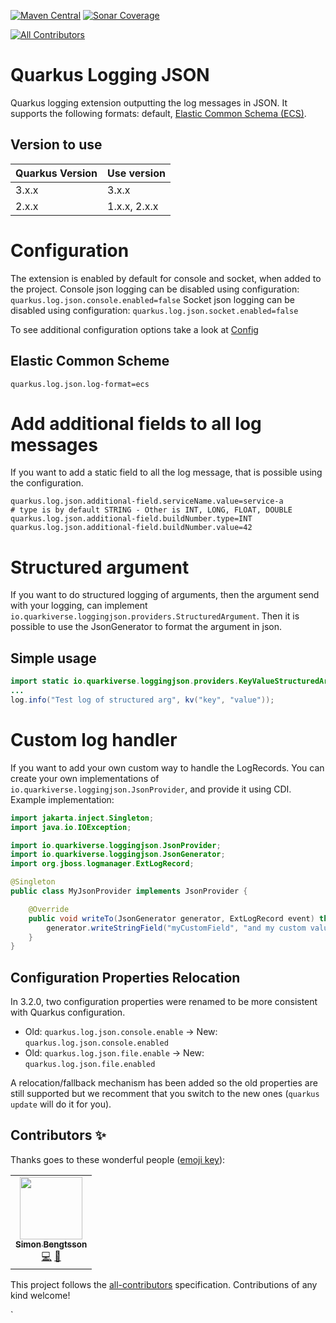 [![Maven Central](https://img.shields.io/maven-central/v/io.quarkiverse.loggingjson/quarkus-logging-json?logo=apache-maven&style=for-the-badge)](https://search.maven.org/artifact/io.quarkiverse.loggingjson/quarkus-logging-json)
[![Sonar Coverage](https://img.shields.io/sonar/coverage/quarkiverse_quarkus-logging-json?logo=sonarcloud&server=https%3A%2F%2Fsonarcloud.io&style=for-the-badge)](https://sonarcloud.io/dashboard?id=quarkiverse_quarkus-logging-json)
<!-- ALL-CONTRIBUTORS-BADGE:START - Do not remove or modify this section -->
[![All Contributors](https://img.shields.io/badge/all_contributors-1-orange.svg?style=flat-square)](#contributors-)
<!-- ALL-CONTRIBUTORS-BADGE:END -->
# Quarkus Logging JSON
Quarkus logging extension outputting the log messages in JSON.
It supports the following formats: default, [Elastic Common Schema (ECS)](https://www.elastic.co/guide/en/ecs-logging/overview/current/intro.html).

## Version to use
| Quarkus Version | Use version  |
|-----------------|--------------|
| 3.x.x           | 3.x.x        |
| 2.x.x           | 1.x.x, 2.x.x |

# Configuration
The extension is enabled by default for console and socket, when added to the project.
Console json logging can be disabled using configuration: `quarkus.log.json.console.enabled=false`
Socket json logging can be disabled using configuration: `quarkus.log.json.socket.enabled=false`

To see additional configuration options take a look at [Config](https://quarkiverse.github.io/quarkiverse-docs/quarkus-logging-json/dev/index.html)

## Elastic Common Scheme
```properties
quarkus.log.json.log-format=ecs
```

# Add additional fields to all log messages
If you want to add a static field to all the log message, that is possible using the configuration.
```properties
quarkus.log.json.additional-field.serviceName.value=service-a
# type is by default STRING - Other is INT, LONG, FLOAT, DOUBLE 
quarkus.log.json.additional-field.buildNumber.type=INT
quarkus.log.json.additional-field.buildNumber.value=42
```

# Structured argument
If you want to do structured logging of arguments, then the argument send with your logging, can implement `io.quarkiverse.loggingjson.providers.StructuredArgument`. Then it is possible to use the JsonGenerator to format the argument in json. 

## Simple usage
```java
import static io.quarkiverse.loggingjson.providers.KeyValueStructuredArgument.*;
...
log.info("Test log of structured arg", kv("key", "value"));
```
# Custom log handler
If you want to add your own custom way to handle the LogRecords.
You can create your own implementations of `io.quarkiverse.loggingjson.JsonProvider`, and provide it using CDI.
Example implementation:
```java
import jakarta.inject.Singleton;
import java.io.IOException;

import io.quarkiverse.loggingjson.JsonProvider;
import io.quarkiverse.loggingjson.JsonGenerator;
import org.jboss.logmanager.ExtLogRecord;

@Singleton
public class MyJsonProvider implements JsonProvider {

    @Override
    public void writeTo(JsonGenerator generator, ExtLogRecord event) throws IOException {
        generator.writeStringField("myCustomField", "and my custom value"); // Will be added to every log, as a field on the json.
    }
}
```

## Configuration Properties Relocation

In 3.2.0, two configuration properties were renamed to be more consistent with Quarkus configuration.

- Old: `quarkus.log.json.console.enable` → New: `quarkus.log.json.console.enabled`
- Old: `quarkus.log.json.file.enable` → New: `quarkus.log.json.file.enabled`

A relocation/fallback mechanism has been added so the old properties are still supported
but we recomment that you switch to the new ones
(`quarkus update` will do it for you).

## Contributors ✨

Thanks goes to these wonderful people ([emoji key](https://allcontributors.org/docs/en/emoji-key)):

<!-- ALL-CONTRIBUTORS-LIST:START - Do not remove or modify this section -->
<!-- prettier-ignore-start -->
<!-- markdownlint-disable -->
<table>
  <tr>
    <td align="center"><a href="https://github.com/SlyngDK"><img src="https://avatars2.githubusercontent.com/u/6666094?v=4" width="100px;" alt=""/><br /><sub><b>Simon Bengtsson</b></sub></a><br /><a href="https://github.com/quarkiverse/quarkus-logging-json/commits?author=SlyngDK" title="Code">💻</a> <a href="#maintenance-SlyngDK" title="Maintenance">🚧</a></td>
  </tr>
</table>

<!-- markdownlint-enable -->
<!-- prettier-ignore-end -->
<!-- ALL-CONTRIBUTORS-LIST:END -->

This project follows the [all-contributors](https://github.com/all-contributors/all-contributors) specification. Contributions of any kind welcome!

`
